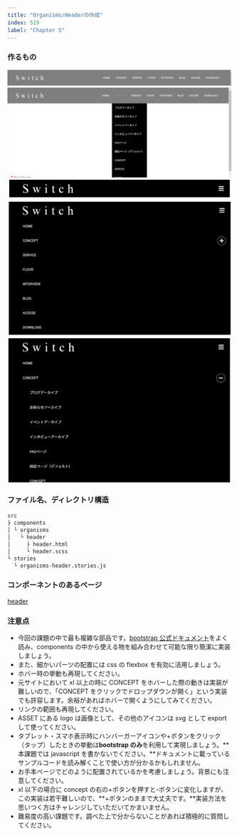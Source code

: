 ```yaml
---
title: "Organisms/Headerの作成"
index: 519
label: "Chapter 5"
---
```


### 作るもの

![organisms_header_1](./images/organisms_header_1.png)
![organisms_header_5](./images/organisms_header_5.png)
![organisms_header_2](./images/organisms_header_2.png)
![organisms_header_3](./images/organisms_header_3.png)
![organisms_header_4](./images/organisms_header_4.png)

### ファイル名、ディレクトリ構造

```
src
├ components
│ └ organisms
│   └ header
│     ├ header.html
│     └ header.scss
└ stories
  └ organisms-header.stories.js
```

### コンポーネントのあるページ

[header](https://www.figma.com/file/itngQHR9R5RB7xwCXAKOde/?node-id=781%3A1012)

### 注意点

- 今回の課題の中で最も複雑な部品です。[bootstrap 公式ドキュメント](https://getbootstrap.com/docs/4.5/getting-started/introduction/)をよく読み、components の中から使える物を組み合わせて可能な限り簡潔に実装しましょう。
- また、細かいパーツの配置には css の flexbox を有効に活用しましょう。
- ホバー時の挙動も再現してください。
- 元サイトにおいて xl 以上の時に CONCEPT をホバーした際の動きは実装が難しいので、「CONCEPT をクリックでドロップダウンが開く」という実装でも許容します。余裕があればホバーで開くようにしてみてください。
- リンクの範囲も再現してください。
- ASSET にある logo は画像として、その他のアイコンは svg として export して使ってください。
- タブレット・スマホ表示時にハンバーガーアイコンや+ボタンをクリック（タップ）したときの挙動は**bootstrap のみ**を利用して実現しましょう。**本課題では javascript を書かないでください。**ドキュメントに載っているサンプルコードを読み解くことで使い方が分かるかもしれません。
- お手本ページでどのように配置されているかを考慮しましょう。背景にも注意してください。
- xl 以下の場合に concept の右の+ボタンを押すと-ボタンに変化しますが、この実装は若干難しいので、**+ボタンのままで大丈夫です。**実装方法を思いつく方はチャレンジしていただいてかまいません。
- 難易度の高い課題です。調べた上で分からないことがあれば積極的に質問してください。
